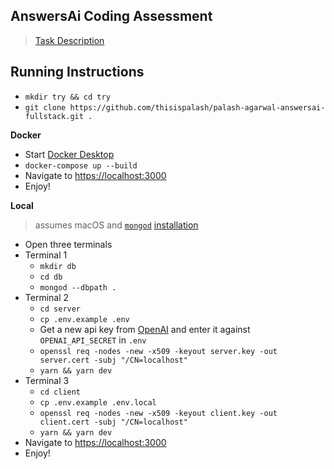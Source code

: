 ## AnswersAi Coding Assessment
> [Task Description](https://answersai.notion.site/AnswersAi-Full-Stack-Technical-Assessment-f1beccc336374848a7accd472f7630b4)

## Running Instructions

- `mkdir try && cd try`
- `git clone https://github.com/thisispalash/palash-agarwal-answersai-fullstack.git .`

**Docker**

- Start [Docker Desktop](https://www.docker.com/products/docker-desktop/)
- `docker-compose up --build`
- Navigate to [https://localhost:3000](https://localhost:3000)
- Enjoy!

**Local**
> assumes macOS and [`mongod`](https://www.mongodb.com/docs/manual/reference/program/mongod/#mongodb-binary-bin.mongod) [installation](https://www.mongodb.com/docs/manual/administration/install-community/)

- Open three terminals
- Terminal 1
  - `mkdir db`
  - `cd db`
  - `mongod --dbpath .`
- Terminal 2
  - `cd server`
  - `cp .env.example .env`
  - Get a new api key from [OpenAI](https://platform.openai.com/api-keys) and enter it against `OPENAI_API_SECRET` in `.env`
  - `openssl req -nodes -new -x509 -keyout server.key -out server.cert -subj "/CN=localhost"`
  - `yarn && yarn dev`
- Terminal 3
  - `cd client`
  - `cp .env.example .env.local`
  - `openssl req -nodes -new -x509 -keyout client.key -out client.cert -subj "/CN=localhost"`
  - `yarn && yarn dev`
- Navigate to [https://localhost:3000](https://localhost:3000)
- Enjoy!